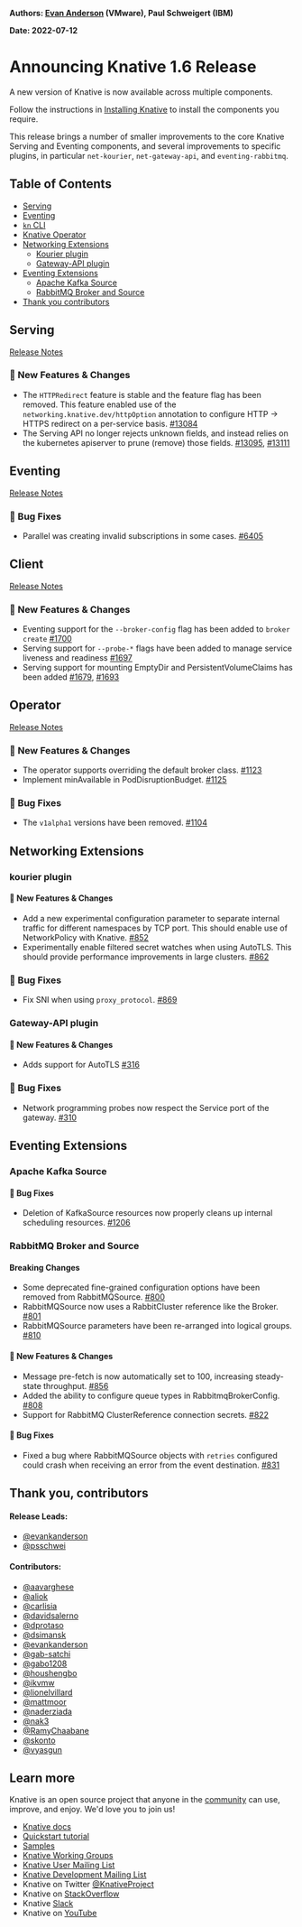 **Authors: [Evan Anderson](https://twitter.com/e_k_anderson) (VMware), Paul Schweigert (IBM)**

**Date: 2022-07-12**

# Announcing Knative 1.6 Release

A new version of Knative is now available across multiple components.

Follow the instructions in [Installing Knative](https://knative.dev/docs/install/) to install the components you require.

This release brings a number of smaller improvements to the core Knative Serving and Eventing components, and several improvements to specific plugins, in particular `net-kourier`, `net-gateway-api`, and `eventing-rabbitmq`.

## Table of Contents
- [Serving](#serving)
- [Eventing](#eventing)
- [`kn` CLI](#client)
- [Knative Operator](#operator)
- [Networking Extensions](#networking-extensions)
    - [Kourier plugin](#kourier-plugin)
    - [Gateway-API plugin](#gateway-api-plugin)
- [Eventing Extensions](#eventing-extensions)
    - [Apache Kafka Source](#apache-kafka-source)
    - [RabbitMQ Broker and Source](#rabbitmq-broker-and-source)
- [Thank you contributors](#thank-you-contributors)

## Serving

[Release Notes](https://github.com/knative/serving/releases/tag/knative-v1.6.0)

### 💫 New Features & Changes

* The `HTTPRedirect` feature is stable and the feature flag has been removed. This feature enabled use of the `networking.knative.dev/httpOption` annotation to configure HTTP -> HTTPS redirect on a per-service basis. [#13084](https://github.com/knative/serving/pull/13084)
* The Serving API no longer rejects unknown fields, and instead relies on the kubernetes apiserver to prune (remove) those fields. [#13095](https://github.com/knative/serving/pull/13095), [#13111](https://github.com/knative/serving/pull/13111)

## Eventing

[Release Notes](https://github.com/knative/eventing/releases/tag/knative-v1.6.0)

### 🐞 Bug Fixes

* Parallel was creating invalid subscriptions in some cases. [#6405](https://github.com/knative/eventing/pull/6405)

## Client

[Release Notes](https://github.com/knative/client/releases/tag/knative-v1.6.0)

### 💫 New Features & Changes

* Eventing support for the `--broker-config` flag has been added to `broker create` [#1700](https://github.com/knative/client/pull/1700)
* Serving support for `--probe-*` flags have been added to manage service liveness and readiness [#1697](https://github.com/knative/client/pull/1697)
* Serving support for mounting EmptyDir and PersistentVolumeClaims has been added [#1679](https://github.com/knative/client/pull/1679), [#1693](https://github.com/knative/client/pull/1693)

## Operator

[Release Notes](https://github.com/knative/operator/releases/tag/knative-v1.6.0)

### 💫 New Features & Changes

* The operator supports overriding the default broker class. [#1123](https://github.com/knative/operator/pull/1123)
* Implement minAvailable in PodDisruptionBudget. [#1125](https://github.com/knative/operator/pull/1125)

### 🐞 Bug Fixes

* The `v1alpha1` versions have been removed. [#1104](https://github.com/knative/operator/pull/1104)

## Networking Extensions

### kourier plugin

#### 💫 New Features & Changes

* Add a new experimental configuration parameter to separate internal traffic for different namespaces by TCP port. This should enable use of NetworkPolicy with Knative. [#852](https://github.com/knative-sandbox/net-kourier/pull/852)
* Experimentally enable filtered secret watches when using AutoTLS. This should provide performance improvements in large clusters. [#862](https://github.com/knative-sandbox/net-kourier/pull/862)

### 🐞 Bug Fixes

* Fix SNI when using `proxy_protocol`. [#869](https://github.com/knative-sandbox/net-kourier/pull/869)

### Gateway-API plugin

#### 💫 New Features & Changes

* Adds support for AutoTLS [#316](https://github.com/knative-sandbox/net-gateway-api/pull/316)

### 🐞 Bug Fixes

* Network programming probes now respect the Service port of the gateway. [#310](https://github.com/knative-sandbox/net-gateway-api/pull/310)

## Eventing Extensions

### Apache Kafka Source

#### 🐞 Bug Fixes

* Deletion of KafkaSource resources now properly cleans up internal scheduling resources. [#1206](https://github.com/knative-sandbox/eventing-kafka/pull/1206)


### RabbitMQ Broker and Source

#### Breaking Changes

* Some deprecated fine-grained configuration options have been removed from RabbitMQSource. [#800](https://github.com/knative-sandbox/eventing-rabbitmq/pull/800)
* RabbitMQSource now uses a RabbitCluster reference like the Broker. [#801](https://github.com/knative-sandbox/eventing-rabbitmq/pull/801)
* RabbitMQSource parameters have been re-arranged into logical groups. [#810](https://github.com/knative-sandbox/eventing-rabbitmq/pull/810)

#### 💫 New Features & Changes

* Message pre-fetch is now automatically set to 100, increasing steady-state throughput. [#856](https://github.com/knative-sandbox/eventing-rabbitmq/pull/856)
* Added the ability to configure queue types in RabbitmqBrokerConfig. [#808](https://github.com/knative-sandbox/eventing-rabbitmq/pull/803)
* Support for RabbitMQ ClusterReference connection secrets. [#822](https://github.com/knative-sandbox/eventing-rabbitmq/pull/822)

#### 🐞 Bug Fixes

* Fixed a bug where RabbitMQSource objects with `retries` configured could crash when receiving an error from the event destination. [#831](https://github.com/knative-sandbox/eventing-rabbitmq/pull/831)


## Thank you, contributors

#### Release Leads:

- [@evankanderson](https://github.com/evankanderson)
- [@psschwei](https://github.com/psschwei)

#### Contributors:

- [@aavarghese](https://github.com/aavarghese)
- [@aliok](https://github.com/aliok)
- [@carlisia](https://github.com/carlisia)
- [@davidsalerno](https://github.com/davidsalerno)
- [@dprotaso](https://github.com/dprotaso)
- [@dsimansk](https://github.com/dsimansk)
- [@evankanderson](https://github.com/evankanderson)
- [@gab-satchi](https://github.com/gab-satchi)
- [@gabo1208](https://github.com/gabo1208)
- [@houshengbo](https://github.com/houshengbo)
- [@ikvmw](https://github.com/ikvmw)
- [@lionelvillard](https://github.com/lionelvillard)
- [@mattmoor](https://github.com/mattmoor)
- [@naderziada](https://github.com/naderziada)
- [@nak3](https://github.com/nak3)
- [@RamyChaabane](https://github.com/RamyChaabane)
- [@skonto](https://github.com/skonto)
- [@vyasgun](https://github.com/vyasgun)

## Learn more

Knative is an open source project that anyone in the [community](https://knative.dev/docs/community/) can use, improve, and enjoy. We'd love you to join us!

- [Knative docs](https://knative.dev/docs)
- [Quickstart tutorial](https://knative.dev/docs/getting-started)
- [Samples](https://knative.dev/docs/samples)
- [Knative Working Groups](https://github.com/knative/community/blob/main/working-groups/WORKING-GROUPS.md)
- [Knative User Mailing List](https://groups.google.com/forum/#!forum/knative-users)
- [Knative Development Mailing List](https://groups.google.com/forum/#!forum/knative-dev)
- Knative on Twitter [@KnativeProject](https://twitter.com/KnativeProject)
- Knative on [StackOverflow](https://stackoverflow.com/questions/tagged/knative)
- Knative [Slack](https://slack.knative.dev)
- Knative on [YouTube](https://www.youtube.com/channel/UCq7cipu-A1UHOkZ9fls1N8A)
